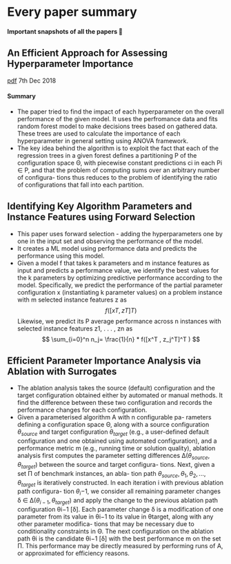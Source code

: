 

# Every paper summary

#### Important snapshots of all the papers :thought_balloon: 

## An Efficient Approach for Assessing Hyperparameter Importance 
[pdf](http://proceedings.mlr.press/v32/hutter14.pdf)
7th Dec 2018
#### Summary
- The paper tried to find the impact of each hyperparameter on the overall performance of the given model. It uses the perfromance data and fits random forest model to make decisions trees based on gathered data. These trees are used to calculate the importance of each hyperparameter in general setting using ANOVA framework.
- The key idea behind the algorithm is to exploit the fact that each of the regression trees in a given forest defines a partitioning P of the configuration space Θ, with piecewise constant predictions ci in each Pi ∈ P, and that the problem of computing sums over an arbitrary number of configura- tions thus reduces to the problem of identifying the ratio of configurations that fall into each partition.  

## Identifying Key Algorithm Parameters and Instance Features using Forward Selection

- This paper uses forward selection -  adding the hyperparameters one by one in the input set and observing the performance of the model. 
- It creates a ML model using performance data and predicts the performance using this model.
- Given a model f that takes k parameters and m instance features as input and predicts a performance value, we identify the best values for the k parameters by optimizing predictive performance according to the model. Specifically, we predict the performance of the partial parameter configuration x (instantiating k parameter values) on a problem instance with m selected instance features z as $$ f([x T , z T ] T ) $$  Likewise, we predict its P average performance across n instances with selected instance features z1, . . . , zn as $$ \sum_{i=0}^n  n_j= \frac{1}{n} * f([x^T , z_j^T]^T ) $$

## Efficient Parameter Importance Analysis via Ablation with Surrogates

- The ablation analysis takes the source (default) configuration and the target configuration obtained either by automated or manual methods. It find the difference between these two configuration and records the performance changes for each configuration.
- Given a parameterised algorithm A with n configurable pa- rameters defining a configuration space Θ, along with a source configuration $θ_{source}$ and target configuration $θ_{target}$ (e.g., a user-defined default configuration and one obtained using automated configuration), and a performance metric m (e.g., running time or solution quality), ablation analysis first computes the parameter setting differences Δ($θ_{source},θ_{target}$) between the source and target configura- tions. Next, given a set Π of benchmark instances, an abla- tion path $θ_{source},θ_1,θ_2,...,θ_{target}$ is iteratively constructed. In each iteration i with previous ablation path configura- tion $θ_i$−1, we consider all remaining parameter changes δ ∈ Δ($θ_{i−1},θ_{target}$) and apply the change to the previous ablation path configuration θi−1 [δ]. Each parameter change δ is a modification of one parameter from its value in θi−1 to its value in θtarget, along with any other parameter modifica- tions that may be necessary due to conditionality constraints in Θ. The next configuration on the ablation path θi is the candidate θi−1 [δ] with the best performance m on the set Π. This performance may be directly measured by performing runs of A, or approximated for efficiency reasons. 

<!--stackedit_data:
eyJoaXN0b3J5IjpbLTE2NDQzNzk3LDM1NTk0ODQ3OCwtMTc0OD
k5Njg3OSw1ODU5NjI4OTAsNjI0Njc5NzkzLC0xOTY1MTU3MzY2
LC0xODEzNDYwMTc2LC01MDAxMTU0NjUsLTIyMTU2NjI4Ml19
-->